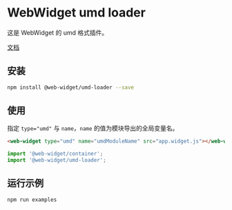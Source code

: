 # WebWidget umd loader

这是 WebWidget 的 umd 格式插件。

[文档](https://web-widget.js.org/docs/container/plugins/umd-loader/)

## 安装

```bash
npm install @web-widget/umd-loader --save
```

## 使用

指定 `type="umd"` 与 `name`，`name` 的值为模块导出的全局变量名。

```html
<web-widget type="umd" name="umdModuleName" src="app.widget.js"></web-widget>
```

```js
import '@web-widget/container';
import '@web-widget/umd-loader';
```

## 运行示例

```bash
npm run examples
```